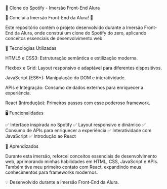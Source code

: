 🎵 Clone do Spotify - Imersão Front-End Alura

🚀 Concluí a Imersão Front-End da Alura! 🚀

Este repositório contém o projeto desenvolvido durante a Imersão Front-End da Alura, onde construí um clone do Spotify do zero, aplicando conceitos essenciais de desenvolvimento web.

📌 Tecnologias Utilizadas

HTML5 e CSS3: Estruturação semântica e estilização moderna.

Flexbox e Grid: Layout responsivo e adaptável para diferentes dispositivos.

JavaScript (ES6+): Manipulação do DOM e interatividade.

APIs e Integração: Consumo de dados externos para enriquecer a experiência.

React (Introdução): Primeiros passos com esse poderoso framework.

🖥️ Funcionalidades

✅ Interface inspirada no Spotify
✅ Layout responsivo e dinâmico
✅ Consumo de APIs para enriquecer a experiência
✅ Interatividade com JavaScript
✅ Introdução ao React

📌 Aprendizados

Durante esta imersão, reforcei conceitos essenciais de desenvolvimento web, aprimorando minhas habilidades em HTML, CSS, JavaScript e APIs. Também tive meu primeiro contato com React, expandindo meus conhecimentos para frameworks modernos.

💡 Desenvolvido durante a Imersão Front-End da Alura.
